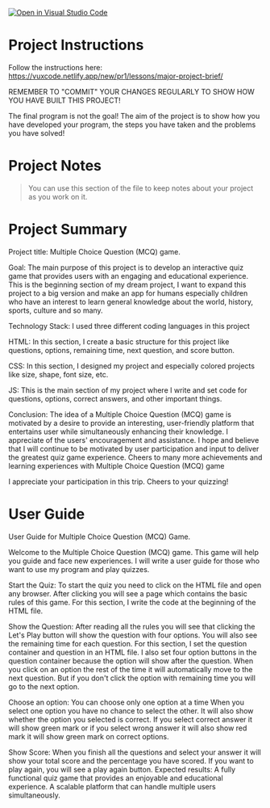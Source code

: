 [![Open in Visual Studio Code](https://classroom.github.com/assets/open-in-vscode-718a45dd9cf7e7f842a935f5ebbe5719a5e09af4491e668f4dbf3b35d5cca122.svg)](https://classroom.github.com/online_ide?assignment_repo_id=14645017&assignment_repo_type=AssignmentRepo)
# Project Instructions
Follow the instructions here: https://vuxcode.netlify.app/new/pr1/lessons/major-project-brief/

REMEMBER TO "COMMIT" YOUR CHANGES REGULARLY TO SHOW HOW YOU HAVE BUILT THIS PROJECT! 

The final program is not the goal! The aim of the project is to show how you have developed your program, the steps you have taken and the problems you have solved!

# Project Notes

> You can use this section of the file to keep notes about your project as you work on it.

# Project Summary
Project title: Multiple Choice Question (MCQ) game.

Goal: The main purpose of this project is to develop an interactive quiz game that provides users with an engaging and educational experience. This is the beginning section of my dream project, I want to expand this project to a big version and make an app for humans especially children who have an interest to learn general knowledge about the world, history, sports, culture and so many. 

Technology Stack: I used three different coding languages in this project

HTML: In this section, I create a basic structure for this project like questions, options, remaining time, next question, and score button.   

CSS: In this section, I designed my project and especially colored projects like size, shape, font size, etc.  

JS: This is the main section of my project where I write and set code for questions, options, correct answers, and other important things. 

Conclusion: 
The idea of a Multiple Choice Question (MCQ) game is motivated by a desire to provide an interesting, user-friendly platform that entertains user while simultaneously enhancing their knowledge. I appreciate of the users' encouragement and assistance. I hope and believe that I will continue to be motivated by user participation and input to deliver the greatest quiz game experience. Cheers to many more achievements and learning experiences with Multiple Choice Question (MCQ) game

I appreciate your participation in this trip. Cheers to your quizzing!




# User Guide

User Guide for Multiple Choice Question (MCQ) Game.

Welcome to the Multiple Choice Question (MCQ) game. This game will help you guide and face new experiences. I will write a user guide for those who want to use my program and play quizzes. 

Start the Quiz: To start the quiz you need to click on the HTML file and open any browser. After clicking you will see a page which contains the basic rules of this game. For this section, I write the code at the beginning of the HTML file.

Show the Question: After reading all the rules you will see that clicking the Let's Play button will show the question with four options. You will also see the remaining time for each question. For this section, I set the question container and question in an HTML file. I also set four option buttons in the question container because the option will show after the question. When you click on an option the rest of the time it will automatically move to the next question. But if you don't click the option with remaining time you will go to the next option. 

Choose an option: You can choose only one option at a time When you select one option you have no chance to select the other. It will also show whether the option you selected is correct. If you select correct answer it will show green mark or if you select wrong answer it will also show red mark it will show green mark on correct options. 

Show Score: When you finish all the questions and select your answer it will show your total score and the percentage you have scored. If you want to play again, you will see a play again button.
Expected results: 
A fully functional quiz game that provides an enjoyable and educational experience. A scalable platform that can handle multiple users simultaneously. 
